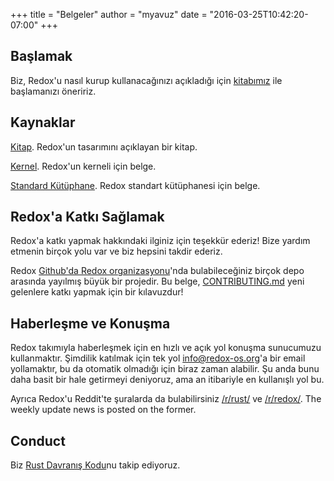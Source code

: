 +++
title = "Belgeler"
author = "myavuz"
date = "2016-03-25T10:42:20-07:00"
+++

## Başlamak

Biz, Redox'u nasıl kurup kullanacağınızı açıkladığı için [kitabımız](https://doc.redox-os.org/book/) ile başlamanızı öneririz.

## Kaynaklar

[Kitap](https://doc.redox-os.org/book/). Redox'un tasarımını açıklayan bir kitap.

[Kernel](https://doc.redox-os.org/kernel/kernel/). Redox'un kerneli için belge.

[Standard Kütüphane](https://doc.redox-os.org/std/std/). Redox standart kütüphanesi için belge.

## Redox'a Katkı Sağlamak

Redox'a katkı yapmak hakkındaki ilginiz için teşekkür ederiz!
Bize yardım etmenin birçok yolu var ve biz hepsini takdir ederiz.

Redox [Github'da Redox organizasyonu](https://github.com/redox-os)'nda bulabileceğiniz 
birçok depo arasında yayılmış büyük bir projedir. Bu belge,
[CONTRIBUTING.md](https://github.com/redox-os/redox/blob/master/CONTRIBUTING.md)
yeni gelenlere katkı yapmak için bir kılavuzdur!

## Haberleşme ve Konuşma

Redox takımıyla haberleşmek için en hızlı ve açık yol konuşma sunucumuzu 
kullanmaktır. Şimdilik katılmak için tek yol [info@redox-os.org](mailto:info@redox-os.org)'a
bir email yollamaktır, bu da otomatik olmadığı için biraz zaman alabilir. 
Şu anda bunu daha basit bir hale getirmeyi deniyoruz, ama an itibariyle en kullanışlı yol bu.

Ayrıca Redox'u Reddit'te şuralarda da bulabilirsiniz
[/r/rust/](https://www.reddit.com/r/rust) ve
[/r/redox/](https://www.reddit.com/r/redox). The weekly update news is posted on
the former.

## Conduct

Biz [Rust Davranış Kodu](http://www.rust-lang.org/conduct.html)nu takip ediyoruz.
